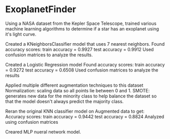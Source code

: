 # ExoplanetFinder
Using a NASA dataset from the Kepler Space Telescope, trained various machine learning algorithms to determine if a star has an exoplanet using it's light curve.

Created a KNeighborsClassifier model that uses 7 nearest neighbors. 
Found accuracy scores: 
train accuracy = 0.9927
test accuracy = 0.9912
Used confusion matrices to analyze the results.

Created a Logistic Regression model
Found accuracy scores: 
train accuracy = 0.9272
test accuracy = 0.6508
Used confusion matrices to analyze the results

Applied multiple different augmentation techniques to this dataset
Normalization: scaling data so all points lie between 0 and 1.
SMOTE: generates new data for the minority class to help balance the dataset so that the model doesn't always predict the majority class.

Reran the original KNN classifier model on Augmented data to get:
Accuracy scores: 
train accuracy = 0.9442
test accuracy = 0.8824
Analyzed using confusion matrices

Creared MLP nueral network model.
